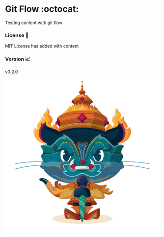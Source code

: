 # Git Flow :octocat:

Testing content with git flow 

### License :cop:

MIT License has added with content

### Version :chart_with_upwards_trend:

v0.2.0

![GitHub](/img/git.png)